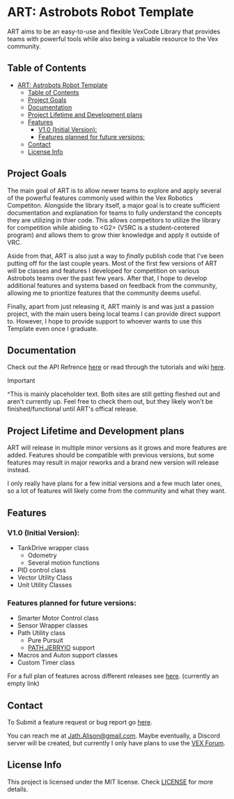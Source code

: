 # ART: Astrobots Robot Template

ART aims to be an easy-to-use and flexible VexCode Library that provides teams with powerful tools while also being a valuable resource to the Vex community.

## Table of Contents
- [ART: Astrobots Robot Template](#art-astrobots-robot-template)
  - [Table of Contents](#table-of-contents)
  - [Project Goals](#project-goals)
  - [Documentation](#documentation)
  - [Project Lifetime and Development plans](#project-lifetime-and-development-plans)
  - [Features](#features)
    - [V1.0 (Initial Version):](#v10-initial-version)
    - [Features planned for future versions:](#features-planned-for-future-versions)
  - [Contact](#contact)
  - [License Info](#license-info)

## Project Goals

The main goal of ART is to allow newer teams to explore and apply several of the powerful features commonly used within the Vex Robotics Competiton. Alongside the library itself, a major goal is to create sufficient documentation and explanation for teams to fully understand the concepts they are utilizing in thier code. This allows competitors to utilize the library for competition while abiding to \<G2\> (V5RC is a student-centered program) and allows them to grow thier knowledge and apply it outside of VRC.

Aside from that, ART is also just a way to *finally* publish code that I've been putting off for the last couple years. Most of the first few versions of ART will be classes and features I developed for competition on various Astrobots teams over the past few years. After that, I hope to develop additional features and systems based on feedback from the community, allowing me to prioritize features that the community deems useful.

Finally, apart from just releasing it, ART mainly is and was just a passion project, with the main users being local teams I can provide direct support to. However, I hope to provide support to whoever wants to use this Template even once I graduate.

## Documentation

Check out the API Refrence [here](jath-alison.github.io/ART_Docs/html/index.html) or read through the tutorials and wiki [here](jath-alison.github.io/ART_Docs/html/index.html).

> [!IMPORTANT] 
> ^This is mainly placeholder text. Both sites are still getting fleshed out and aren't currently up. Feel free to check them out, but they likely won't be finished/functional until ART's offical release.

## Project Lifetime and Development plans

ART will release in multiple minor versions as it grows and more features are added. Features should be compatible with previous versions, but some features may result in major reworks and a brand new version will release instead.

I only really have plans for a few initial versions and a few much later ones, so a lot of features will likely come from the community and what they want.

## Features

### V1.0 (Initial Version):
- TankDrive wrapper class
  - Odometry
  - Several motion functions
- PID control class
- Vector Utility Class
- Unit Utility Classes

### Features planned for future versions:
- Smarter Motor Control class
- Sensor Wrapper classes
- Path Utility class
  - Pure Pursuit
  - [PATH.JERRYIO](path.jerryio.com) support
- Macros and Auton support classes
- Custom Timer class

For a full plan of features across different releases see [here](Features.md). (currently an empty link)


## Contact

To Submit a feature request or bug report go [here](https://github.com/Jath-Alison/ART/issues).

You can reach me at Jath.Alison@gmail.com. Maybe eventually, a Discord server will be created, but currently I only have plans to use the [VEX Forum](vexforum.com).

## License Info
This project is licensed under the MIT license. Check [LICENSE](LICENSE) for more details.